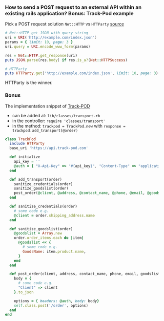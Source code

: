 ### How to send a POST request to an external API within an existing rails application? Bonus: Track-Pod example

Pick a POST request solution `Net::HTTP` vs `HTTParty` [source](https://github.com/palkan/gem-check/blob/master/src/pages/en.md#api-design)

```ruby
# Net::HTTP get JSON with query string
uri = URI('http://example.com/index.json')
params = { limit: 10, page: 3 }
uri.query = URI.encode_www_form(params)

res = Net::HTTP.get_response(uri)
puts JSON.parse(res.body) if res.is_a?(Net::HTTPSuccess)

# HTTParty
puts HTTParty.get('http://example.com/index.json', limit: 10, page: 3)
```

HTTParty is the winner.

### Bonus

The implementation snippet of [Track-POD](https://www.track-pod.com/)

- can be added at: `lib/classes/transport.rb`
- in the controller: `require 'classes/transport'` 
- in the method: `trackpod = TrackPod.new` with `response = trackpod.add_transport(@order)`

```ruby
class TrackPod
  include HTTParty
  base_uri 'https://api.track-pod.com'

  def initialize
    api_key = ''
    @auth = { "X-Api-Key" => "#{api_key}", "Content-Type" => "application/json"}
  end

  def add_transport(order)
    sanitize_credentials(order)
    sanitize_goodslist(order)
    post_order(@client, @address, @contact_name, @phone, @email, @goodslist)
  end

  def sanitize_credentials(order)
    # some code e.g.
    @client = order.shipping_address.name
  end

  def sanitize_goodslist(order)
    @goodslist = Array.new
    order.order_items.each do |item|
      @goodslist << { 
        # some code e.g.
        GoodsName: item.product.name, 
      }
    end
  end

  def post_order(client, address, contact_name, phone, email, goodslist)
    body = { 
      # some code e.g.
      "Client" => client
    }.to_json

    options = { headers: @auth, body: body}
    self.class.post('/order', options)
  end
end
```
